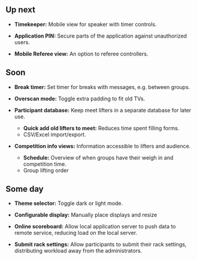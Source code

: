 ## Up next

- **Timekeeper:** Mobile view for speaker with timer controls.

- **Application PIN:** Secure parts of the application against unauthorized users.

* **Mobile Referee view:** An option to referee controllers.

## Soon

- **Break timer:** Set timer for breaks with messages, e.g. between groups.

- **Overscan mode:** Toggle extra padding to fit old TVs.

- **Participant database:** Keep meet lifters in a separate database for later use.
  - **Quick add old lifters to meet:** Reduces time spent filling forms.
  - CSV/Excel import/export.

- **Competition info views:** Information accessible to lifters and audience.

  - **Schedule:** Overview of when groups have their weigh in and competition time.
  - Group lifting order

## Some day

- **Theme selector:** Toggle dark or light mode.

- **Configurable display:** Manually place displays and resize

- **Online scoreboard:** Allow local application server to push data to remote service, reducing load on the local server.

- **Submit rack settings:** Allow participants to submit their rack settings, distributing workload away from the administrators.